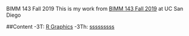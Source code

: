 BIMM 143 Fall 2019
This is my work from [BIMM 143 Fall 2019](https://bioboot.github.io/bimm143_F19/) at UC San Diego

##Content
-3T: [R Graphics]()
-3Th: [sssssssss]()
